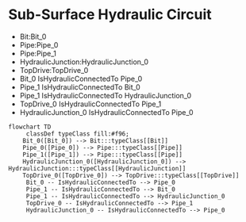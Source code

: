 # Sub-Surface Hydraulic Circuit
- Bit:Bit_0
- Pipe:Pipe_0
- Pipe:Pipe_1
- HydraulicJunction:HydraulicJunction_0
- TopDrive:TopDrive_0
- Bit_0 IsHydraulicConnectedTo Pipe_0
- Pipe_1 IsHydraulicConnectedTo Bit_0
- Pipe_1 IsHydraulicConnectedTo HydraulicJunction_0
- TopDrive_0 IsHydraulicConnectedTo Pipe_1
- HydraulicJunction_0 IsHydraulicConnectedTo Pipe_0
```mermaid
flowchart TD
	 classDef typeClass fill:#f96;
	Bit_0([Bit_0]) --> Bit:::typeClass[[Bit]]
	Pipe_0([Pipe_0]) --> Pipe:::typeClass[[Pipe]]
	Pipe_1([Pipe_1]) --> Pipe:::typeClass[[Pipe]]
	HydraulicJunction_0([HydraulicJunction_0]) --> HydraulicJunction:::typeClass[[HydraulicJunction]]
	TopDrive_0([TopDrive_0]) --> TopDrive:::typeClass[[TopDrive]]
	 Bit_0 -- IsHydraulicConnectedTo --> Pipe_0 
	 Pipe_1 -- IsHydraulicConnectedTo --> Bit_0 
	 Pipe_1 -- IsHydraulicConnectedTo --> HydraulicJunction_0 
	 TopDrive_0 -- IsHydraulicConnectedTo --> Pipe_1 
	 HydraulicJunction_0 -- IsHydraulicConnectedTo --> Pipe_0 
```
